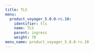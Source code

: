 ```yaml
---
title: TLS
menu:
  product_voyager_5.0.0-rc.10:
    identifier: tls
    name: TLS
    parent: ingress
    weight: 70
menu_name: product_voyager_5.0.0-rc.10
---
```

